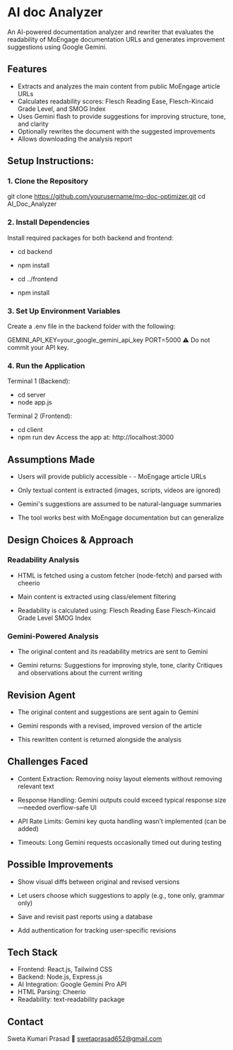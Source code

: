 # AI doc Analyzer

An AI-powered documentation analyzer and rewriter that evaluates the readability of MoEngage documentation URLs and generates improvement suggestions using Google Gemini.

## Features

- Extracts and analyzes the main content from public MoEngage article URLs
- Calculates readability scores: Flesch Reading Ease, Flesch-Kincaid Grade Level, and SMOG Index
- Uses Gemini flash to provide suggestions for improving structure, tone, and clarity
- Optionally rewrites the document with the suggested improvements
- Allows downloading the analysis report

## Setup Instructions:

### 1. Clone the Repository

git clone https://github.com/yourusername/mo-doc-optimizer.git
cd AI_Doc_Analyzer

### 2. Install Dependencies
Install required packages for both backend and frontend:

- cd backend
- npm install

- cd ../frontend
- npm install

### 3. Set Up Environment Variables
Create a .env file in the backend folder with the following:

GEMINI_API_KEY=your_google_gemini_api_key
PORT=5000
⚠️ Do not commit your API key.

### 4. Run the Application

Terminal 1 (Backend):
- cd server
- node app.js

Terminal 2 (Frontend):
- cd client
- npm run dev
Access the app at: http://localhost:3000

## Assumptions Made
- Users will provide publicly accessible - - MoEngage article URLs

- Only textual content is extracted (images, scripts, videos are ignored)

- Gemini's suggestions are assumed to be natural-language summaries

- The tool works best with MoEngage documentation but can generalize

## Design Choices & Approach

### Readability Analysis
- HTML is fetched using a custom fetcher (node-fetch) and parsed with cheerio

- Main content is extracted using class/element filtering

- Readability is calculated using:
    Flesch Reading Ease
    Flesch-Kincaid Grade Level
    SMOG Index

### Gemini-Powered Analysis
- The original content and its readability metrics are sent to Gemini

- Gemini returns:
    Suggestions for improving style, tone, clarity
    Critiques and observations about the current writing

## Revision Agent
- The original content and suggestions are sent again to Gemini

- Gemini responds with a revised, improved version of the article

- This rewritten content is returned alongside the analysis

## Challenges Faced
- Content Extraction: Removing noisy layout elements without removing relevant text

- Response Handling: Gemini outputs could exceed typical response size—needed overflow-safe UI

- API Rate Limits: Gemini key quota handling wasn’t implemented (can be added)

- Timeouts: Long Gemini requests occasionally timed out during testing

## Possible Improvements
- Show visual diffs between original and revised versions

- Let users choose which suggestions to apply (e.g., tone only, grammar only)

- Save and revisit past reports using a database

- Add authentication for tracking user-specific revisions

## Tech Stack
- Frontend: React.js, Tailwind CSS
- Backend: Node.js, Express.js
- AI Integration: Google Gemini Pro API
- HTML Parsing: Cheerio
- Readability: text-readability package

## Contact
Sweta Kumari Prasad
📧 swetaprasad652@gmail.com

